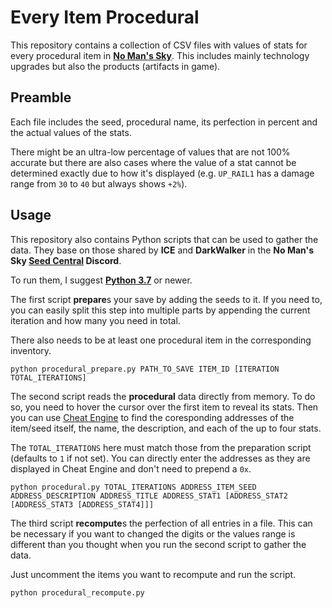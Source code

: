 # Every Item Procedural

This repository contains a collection of CSV files with values of stats for
every procedural item in [**No Man's Sky**](https://www.nomanssky.com/). This
includes mainly technology upgrades but also the products (artifacts in game).

## Preamble

Each file includes the seed, procedural name, its perfection in percent and the
actual values of the stats.

There might be an ultra-low percentage of values that are not 100% accurate but
there are also cases where the value of a stat cannot be determined exactly due to
how it's displayed (e.g. `UP_RAIL1` has a damage range from `30` to `40` but always
shows `+2%`).

## Usage

This repository also contains Python scripts that can be used to gather the data. They
base on those shared by **ICE** and **DarkWalker** in the **No Man's Sky [Seed Central](https://discord.gg/AEXcap6) Discord**.

To run them, I suggest [**Python 3.7**](https://www.python.org) or newer.

The first script **prepare**s your save by adding the seeds to it. If you need to,
you can easily split this step into multiple parts by appending the current iteration
and how many you need in total.

There also needs to be at least one procedural item in the corresponding inventory.

```
python procedural_prepare.py PATH_TO_SAVE ITEM_ID [ITERATION TOTAL_ITERATIONS]
```

The second script reads the **procedural** data directly from memory. To do so,
you need to hover the cursor over the first item to reveal its stats. Then you can use
[Cheat Engine](https://cheatengine.org/downloads.php) to find the coresponding
addresses of the item/seed itself, the name, the description, and each of the up to
four stats.

The `TOTAL_ITERATIONS` here must match those from the preparation script (defaults to
`1` if not set). You can directly enter the addresses as they are displayed in
Cheat Engine and don't need to prepend a `0x`.

```
python procedural.py TOTAL_ITERATIONS ADDRESS_ITEM_SEED ADDRESS_DESCRIPTION ADDRESS_TITLE ADDRESS_STAT1 [ADDRESS_STAT2 [ADDRESS_STAT3 [ADDRESS_STAT4]]]
```

The third script **recompute**s the perfection of all entries in a file. This can
be necessary if you want to changed the digits or the values range is different than you
thought when you run the second script to gather the data.

Just uncomment the items you want to recompute and run the script.

```
python procedural_recompute.py
```
